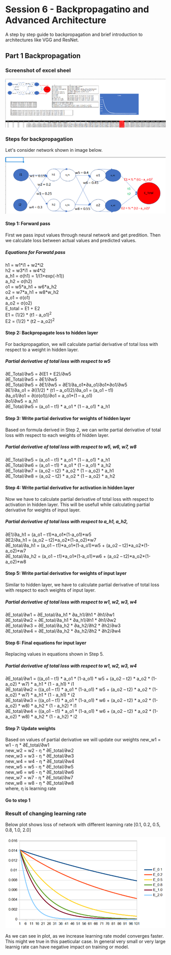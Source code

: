 # Session 6 - Backpropagatino and Advanced Architecture
A step by step guide to backpropagation and brief introduction to architectures like VGG and ResNet. 

## Part 1 Backpropagation
### Screenshot of excel sheel
![Backpropagation](Images/backpropagation.png)
### Steps for backpropagation
Let's consider network shown in image below. 

![Network](Images/Network.png)

#### Step 1: Forward pass
First we pass input values through neural network and get predition. Then we calculate loss between 
actual values and predicted values. 
##### Equations for Forwatd pass
h1 = w1\*i1 + w2\*i2  
h2 = w3\*i1 + w4\*i2  
a_h1 = σ(h1) = 1/(1+exp(-h1))  
a_h2 = σ(h2)  
o1 = w5\*a_h1 + w6\*a_h2  
o2 = w7\*a_h1 + w8\*w_h2  
a_o1 = σ(o1)  
a_o2 = σ(o2)  
E_total = E1 + E2  
E1 = (1/2) \* (t1 - a_o1)<sup>2</sup>  
E2 = (1/2) \* (t2 – a_o2)<sup>2</sup>  

#### Step 2: Backpropagate loss to hidden layer
For backpropagation, we will calculate partial derivative of total loss with respect to a weight in
hidden layer.
##### Partial derivative of total loss with respect to w5
∂E_Total/∂w5 = ∂(E1 + E2)/∂w5  
∂E_Total/∂w5 = ∂E1/∂w5  
∂E_Total/∂w5 = ∂E1/∂w5 = ∂E1/∂a_o1\*∂a_o1/∂o1\*∂o1/∂w5  
∂E1/∂a_o1 = ∂((1/2) \* (t1 – a_o1)2)/∂a_o1 = (a_o1 – t1)  
∂a_o1/∂o1 = ∂(σ(o1))/∂o1 = a_o1\*(1 – a_o1)  
∂o1/∂w5 = a_h1  
∂E_Total/∂w5 = (a_o1 – t1) \* a_o1 \* (1 – a_o1) \* a_h1  

#### Step 3: Write partial derivative for weights of hidden layer
Based on formula derived in Step 2, we can write partial derivative of total loss with respect to 
each weights of hidden layer.
##### Partial derivative of total loss with respect to w5, w6, w7, w8
∂E_Total/∂w5 = (a_o1 – t1) \* a_o1 \* (1 – a_o1) \* a_h1  
∂E_Total/∂w6 = (a_o1 – t1) \* a_o1 \* (1 – a_o1) \* a_h2  
∂E_Total/∂w7 = (a_o2 – t2) \* a_o2 \* (1 – a_o2) \* a_h1  
∂E_Total/∂w8 = (a_o2 – t2) \* a_o2 \* (1 – a_o2) \* a_h2  

#### Step 4: Write partial derivative for activation in hidden layer
Now we have to calculate partial derivative of total loss with respect to activation in hidden
layer. This will be usefull while calculating partial derivative for weights of input layer.
##### Partial derivative of total loss with respect to a_h1, a_h2, 
∂E1/∂a_h1 = (a_o1 – t1)\*a_o1\*(1-a_o1)\*w5  
∂E2/∂a_h1 = (a_o2 – t2)\*a_o2\*(1-a_o2)\*w7  
∂E_total/∂a_h1 = (a_o1 – t1)\*a_o1\*(1-a_o1)\*w5 +  (a_o2 – t2)\*a_o2\*(1-a_o2)\*w7  
∂E_total/∂a_h2 = (a_o1 – t1)\*a_o1\*(1-a_o1)\*w6 +  (a_o2 – t2)\*a_o2\*(1-a_o2)\*w8  

#### Step 5: Write partial derivative for weights of input layer
Similar to hidden layer, we have to calculate partial derivative of total loss with respect to each
weights of input layer.
##### Partial derivative of total loss with respect to w1, w2, w3, w4
∂E_total/∂w1 = ∂E_total/∂a_h1 \* ∂a_h1/∂h1 \* ∂h1/∂w1  
∂E_total/∂w2 = ∂E_total/∂a_h1 \* ∂a_h1/∂h1 \* ∂h1/∂w2  
∂E_total/∂w3 = ∂E_total/∂a_h2 \* ∂a_h2/∂h2 \* ∂h2/∂w3  
∂E_total/∂w4 = ∂E_total/∂a_h2 \* ∂a_h2/∂h2 \* ∂h2/∂w4  

#### Step 6: Final equations for input layer
Replacing values in equations shown in Step 5.
##### Partial derivative of total loss with respect to w1, w2, w3, w4
∂E_total/∂w1 = ((a_o1 – t1) \* a_o1 \* (1-a_o1) \* w5 +  (a_o2 – t2) \* a_o2 \* (1-a_o2) \* w7) \* a_h1 \* (1 - a_h1) \* i1  
∂E_total/∂w2 = ((a_o1 – t1) \* a_o1 \* (1-a_o1) \* w5 +  (a_o2 – t2) \* a_o2 \* (1-a_o2) \* w7) \* a_h1 \* (1 - a_h1) \* i2  
∂E_total/∂w3 = ((a_o1 – t1) \* a_o1 \* (1-a_o1) \* w6 +  (a_o2 – t2) \* a_o2 \* (1-a_o2) \* w8) \* a_h2 \* (1 - a_h2) \* i1  
∂E_total/∂w4 = ((a_o1 – t1) \* a_o1 \* (1-a_o1) \* w6 +  (a_o2 – t2) \* a_o2 \* (1-a_o2) \* w8) \* a_h2 \* (1 - a_h2) \* i2  

#### Step 7: Update weights
Based on values of partial derivative we will update our weights
new_w1 = w1 - ƞ \* ∂E_total/∂w1  
new_w2 = w2 - ƞ \* ∂E_total/∂w2  
new_w3 = w3 - ƞ \* ∂E_total/∂w3  
new_w4 = w4 - ƞ \* ∂E_total/∂w4  
new_w5 = w5 - ƞ \* ∂E_total/∂w5  
new_w6 = w6 - ƞ \* ∂E_total/∂w6  
new_w7 = w7 - ƞ \* ∂E_total/∂w7  
new_w8 = w8 - ƞ \* ∂E_total/∂w8  
where, ƞ is learning rate

#### Go to step 1

### Result of changing learning rate
Below plot shows loss of network with different learning rate [0.1, 0.2, 0.5, 0.8, 1.0, 2.0]

![Train Loss](Images/loss_with_different_lr.png)

As we can see in plot, as we increase learning rate model converges faster. This might we true in
this paeticular case. In general very small or very large learnig rate can have negative impact on 
training or model. 